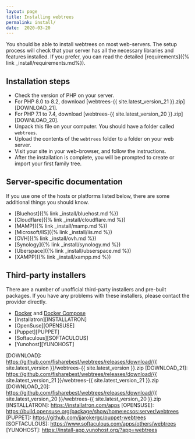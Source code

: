 ```yaml
---
layout: page
title: Installing webtrees
permalink: install/
date:  2020-03-20
---
```


You should be able to install webtrees on most web-servers.
The setup process will check that your server has all the necessary
libraries and features installed.  If you prefer, you can read
the detailed [requirements]({% link _install/requirements.md%}).

## Installation steps

* Check the version of PHP on your server.
* For PHP 8.0 to 8.2, download [webtrees-{{ site.latest_version_21 }}.zip][DOWNLOAD_21].
* For PHP 7.1 to 7.4, download [webtrees-{{ site.latest_version_20 }}.zip][DOWNLOAD_20].
* Unpack this file on your computer.  You should have a folder called `webtrees`.
* Upload the contents of the `webtrees` folder to a folder on your web server.
* Visit your site in your web-browser, and follow the instructions.
* After the installation is complete, you will be prompted to create or import your first family tree.

## Server-specific documentation

If you use one of the hosts or platforms listed below, there are some additional
things you should know.

* [Bluehost]({% link _install/bluehost.md %})
* [Cloudflare]({% link _install/cloudflare.md %})
* [MAMP]({% link _install/mamp.md %})
* [Microsoft/IIS]({% link _install/iis.md %})
* [OVH]({% link _install/ovh.md %})
* [Synology]({% link _install/synology.md %})
* [Uberspace]({% link _install/ubserspace.md %})
* [XAMPP]({% link _install/xampp.md %})

## Third-party installers

There are a number of unofficial third-party installers and pre-built packages.
If you have any problems with these installers, please contact the provider directly.

* [Docker][DOCKER] and [Docker Compose][DOCKERCOMPOSE]
* [Installatron][INSTALLATRON]
* [OpenSuse][OPENSUSE]
* [Puppet][PUPPET]
* [Softaculous][SOFTACULOUS]
* [Yunohost][YUNOHOST]

[DOCKER]: https://hub.docker.com/r/dtjs48jkt/webtrees
[DOCKERCOMPOSE]: https://hub.docker.com/r/nathanvaughn/webtrees
[DOWNLOAD]: https://github.com/fisharebest/webtrees/releases/download/{{ site.latest_version }}/webtrees-{{ site.latest_version }}.zip
[DOWNLOAD_21]: https://github.com/fisharebest/webtrees/releases/download/{{ site.latest_version_21 }}/webtrees-{{ site.latest_version_21 }}.zip
[DOWNLOAD_20]: https://github.com/fisharebest/webtrees/releases/download/{{ site.latest_version_20 }}/webtrees-{{ site.latest_version_20 }}.zip
[INSTALLATRON]: https://installatron.com/apps
[OPENSUSE]: https://build.opensuse.org/package/show/home:ecsos:server/webtrees
[PUPPET]: https://github.com/jjarokergc/puppet-webtrees
[SOFTACULOUS]: https://www.softaculous.com/apps/others/webtrees
[YUNOHOST]: https://install-app.yunohost.org/?app=webtrees
